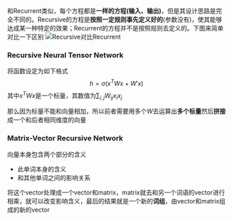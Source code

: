 和Recurrent类似，每个方程都是**一样的方程(输入、输出)**，但是其设计思路是完全不同的。Recursive的方程是**按照一定规则事先定义好的**(参数没有)，使其能够达成某一种特定的效果；Recurrent的方程并不是按照规则去定义的。下图来简单对比一下区别
![Recursive对比Recurrent](../Excalidraw/Recursive对比Recurrent)

### Recursive Neural Tensor Network
将函数设定为如下格式$$h=\sigma(x^TWx+W'x)$$其中$x^TWx$是一个标量，其数值为$\sum_{i,j}W_{ij}x_ix_j$

那么因为标量不能和向量相加，所以前者需要用多个$W$去运算出**多个标量**然后**拼接**成一个和后者相同维度的向量

### Matrix-Vector Recursive Network
向量本身包含两个部分的含义
* 此单词本身的含义
* 和其他单词之间的影响关系

将这个vector处理成一个vector和matrix，matrix就去和另一个词语的vector进行相乘，就可以改变影响含义，最后的结果就是一个新的**词组**，由vector和matrix组成的新的vector
